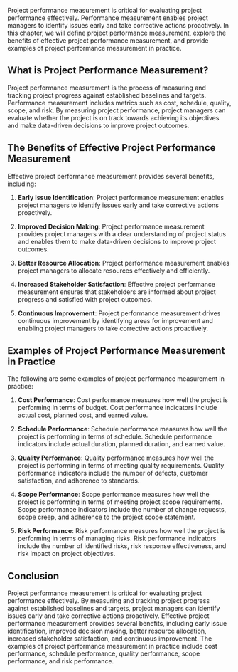 
Project performance measurement is critical for evaluating project performance effectively. Performance measurement enables project managers to identify issues early and take corrective actions proactively. In this chapter, we will define project performance measurement, explore the benefits of effective project performance measurement, and provide examples of project performance measurement in practice.

What is Project Performance Measurement?
----------------------------------------

Project performance measurement is the process of measuring and tracking project progress against established baselines and targets. Performance measurement includes metrics such as cost, schedule, quality, scope, and risk. By measuring project performance, project managers can evaluate whether the project is on track towards achieving its objectives and make data-driven decisions to improve project outcomes.

The Benefits of Effective Project Performance Measurement
---------------------------------------------------------

Effective project performance measurement provides several benefits, including:

1. **Early Issue Identification**: Project performance measurement enables project managers to identify issues early and take corrective actions proactively.

2. **Improved Decision Making**: Project performance measurement provides project managers with a clear understanding of project status and enables them to make data-driven decisions to improve project outcomes.

3. **Better Resource Allocation**: Project performance measurement enables project managers to allocate resources effectively and efficiently.

4. **Increased Stakeholder Satisfaction**: Effective project performance measurement ensures that stakeholders are informed about project progress and satisfied with project outcomes.

5. **Continuous Improvement**: Project performance measurement drives continuous improvement by identifying areas for improvement and enabling project managers to take corrective actions proactively.

Examples of Project Performance Measurement in Practice
-------------------------------------------------------

The following are some examples of project performance measurement in practice:

1. **Cost Performance**: Cost performance measures how well the project is performing in terms of budget. Cost performance indicators include actual cost, planned cost, and earned value.

2. **Schedule Performance**: Schedule performance measures how well the project is performing in terms of schedule. Schedule performance indicators include actual duration, planned duration, and earned value.

3. **Quality Performance**: Quality performance measures how well the project is performing in terms of meeting quality requirements. Quality performance indicators include the number of defects, customer satisfaction, and adherence to standards.

4. **Scope Performance**: Scope performance measures how well the project is performing in terms of meeting project scope requirements. Scope performance indicators include the number of change requests, scope creep, and adherence to the project scope statement.

5. **Risk Performance**: Risk performance measures how well the project is performing in terms of managing risks. Risk performance indicators include the number of identified risks, risk response effectiveness, and risk impact on project objectives.

Conclusion
----------

Project performance measurement is critical for evaluating project performance effectively. By measuring and tracking project progress against established baselines and targets, project managers can identify issues early and take corrective actions proactively. Effective project performance measurement provides several benefits, including early issue identification, improved decision making, better resource allocation, increased stakeholder satisfaction, and continuous improvement. The examples of project performance measurement in practice include cost performance, schedule performance, quality performance, scope performance, and risk performance.

